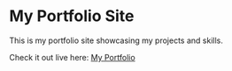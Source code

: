 # My Portfolio Site

This is my portfolio site showcasing my projects and skills.

Check it out live here: [My Portfolio](https://veetikur.github.io/portfolio-site/)